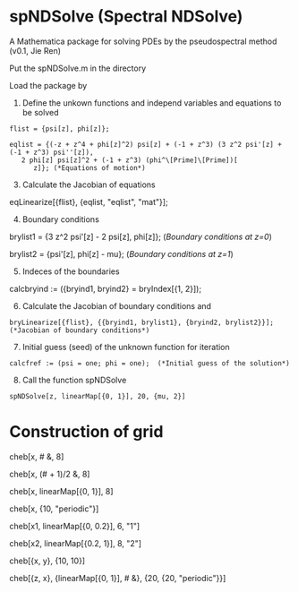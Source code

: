 # spNDSolve (Spectral NDSolve)
A Mathematica package for solving PDEs by the pseudospectral method (v0.1, Jie Ren)

Put the spNDSolve.m in the directory

Load the package by

1. Define the unkown functions and independ variables and equations to be solved

```
flist = {psi[z], phi[z]};

eqlist = {(-z + z^4 + phi[z]^2) psi[z] + (-1 + z^3) (3 z^2 psi'[z] + (-1 + z^3) psi''[z]), 
   2 phi[z] psi[z]^2 + (-1 + z^3) (phi^\[Prime]\[Prime])[
      z]}; (*Equations of motion*)
```

3. Calculate the Jacobian of equations

eqLinearize[{flist}, {eqlist, "eqlist", "mat"}];

4. Boundary conditions

brylist1 = {3 z^2 psi'[z] - 2 psi[z], phi[z]}; (*Boundary conditions at z=0*)

brylist2 = {psi'[z], phi[z] - mu}; (*Boundary conditions at z=1*)

5. Indeces of the boundaries

calcbryind := ({bryind1, bryind2} = bryIndex[{1, 2}]);

6. Calculate the Jacobian of boundary conditions and 

```
bryLinearize[{flist}, {{bryind1, brylist1}, {bryind2, brylist2}}]; (*Jacobian of boundary conditions*)
```

7. Initial guess (seed) of the unknown function for iteration

```
calcfref := (psi = one; phi = one);  (*Initial guess of the solution*)
```

8. Call the function spNDSolve

```
spNDSolve[z, linearMap[{0, 1}], 20, {mu, 2}]
```

# Construction of grid

cheb[x, # &, 8]

cheb[x, (# + 1)/2 &, 8]

cheb[x, linearMap[{0, 1}], 8]

cheb[x, {10, "periodic"}]

cheb[x1, linearMap[{0, 0.2}], 6, "1"]

cheb[x2, linearMap[{0.2, 1}], 8, "2"]

cheb[{x, y}, {10, 10}]

cheb[{z, x}, {linearMap[{0, 1}], # &}, {20, {20, "periodic"}}]
